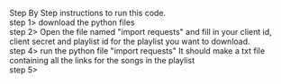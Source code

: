 Step By Step instructions to run this code.<br>
step 1> download the python files<br>
step 2> Open the file named "import requests" and fill in your client id, client secret and playlist id for the playlist you want to download.<br>
step 4> run the python file "import requests" It should make a txt file containing all the links for the songs in the playlist<br>
step 5> 
